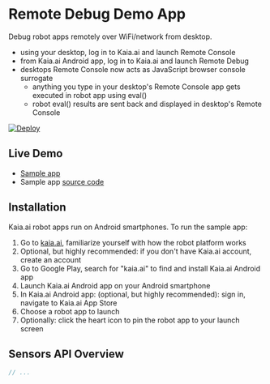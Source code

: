 # Remote Debug Demo App
Debug robot apps remotely over WiFi/network from desktop.
- using your desktop, log in to Kaia.ai and launch Remote Console
- from Kaia.ai Android app, log in to Kaia.ai and launch Remote Debug
- desktops Remote Console now acts as JavaScript browser console surrogate
  - anything you type in your desktop's Remote Console app gets executed in robot app using eval()
  - robot eval() results are sent back and displayed in desktop's Remote Console


[![Deploy](https://www.oomwoo.com/wp-content/uploads/2018/11/deploy.png)](https://kaia.ai/deploy)

## Live Demo
- [Sample app](https://kaia.ai/view-app/5bfcedb875527d379800bb86)
- Sample app [source code](https://github.com/kaiaai/tree/master/remote-debug)

## Installation
Kaia.ai robot apps run on Android smartphones. To run the sample app:
1. Go to [kaia.ai](https://kaia.ai/), familiarize yourself with how the robot platform works
2. Optional, but highly recommended: if you don't have Kaia.ai account, create an account
3. Go to Google Play, search for "kaia.ai" to find and install Kaia.ai Android app
4. Launch Kaia.ai Android app on your Android smartphone
5. In Kaia.ai Android app: (optional, but highly recommended): sign in, navigate to Kaia.ai App Store
6. Choose a robot app to launch
7. Optionally: click the heart icon to pin the robot app to your launch screen

## Sensors API Overview
```js
// ...
````
